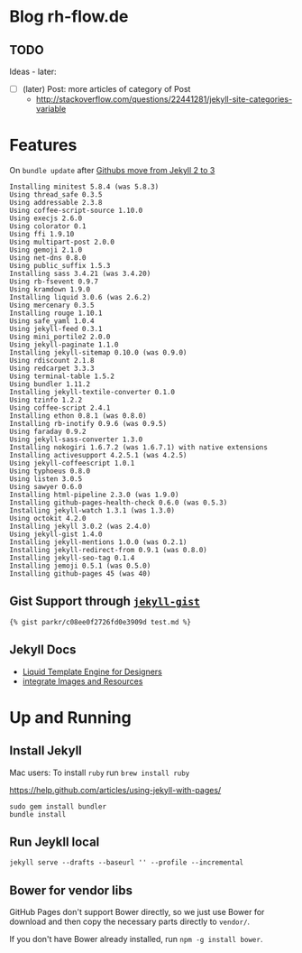 # Blog rh-flow.de


## TODO


Ideas - later:

- [ ] (later) Post: more articles of category of Post
  - http://stackoverflow.com/questions/22441281/jekyll-site-categories-variable


# Features

On `bundle update` after [Githubs move from Jekyll 2 to 3](https://github.com/blog/2100-github-pages-now-faster-and-simpler-with-jekyll-3-0)

```
Installing minitest 5.8.4 (was 5.8.3)
Using thread_safe 0.3.5
Using addressable 2.3.8
Using coffee-script-source 1.10.0
Using execjs 2.6.0
Using colorator 0.1
Using ffi 1.9.10
Using multipart-post 2.0.0
Using gemoji 2.1.0
Using net-dns 0.8.0
Using public_suffix 1.5.3
Installing sass 3.4.21 (was 3.4.20)
Using rb-fsevent 0.9.7
Using kramdown 1.9.0
Installing liquid 3.0.6 (was 2.6.2)
Using mercenary 0.3.5
Installing rouge 1.10.1
Using safe_yaml 1.0.4
Using jekyll-feed 0.3.1
Using mini_portile2 2.0.0
Using jekyll-paginate 1.1.0
Installing jekyll-sitemap 0.10.0 (was 0.9.0)
Using rdiscount 2.1.8
Using redcarpet 3.3.3
Using terminal-table 1.5.2
Using bundler 1.11.2
Installing jekyll-textile-converter 0.1.0
Using tzinfo 1.2.2
Using coffee-script 2.4.1
Installing ethon 0.8.1 (was 0.8.0)
Installing rb-inotify 0.9.6 (was 0.9.5)
Using faraday 0.9.2
Using jekyll-sass-converter 1.3.0
Installing nokogiri 1.6.7.2 (was 1.6.7.1) with native extensions
Installing activesupport 4.2.5.1 (was 4.2.5)
Using jekyll-coffeescript 1.0.1
Using typhoeus 0.8.0
Using listen 3.0.5
Using sawyer 0.6.0
Installing html-pipeline 2.3.0 (was 1.9.0)
Installing github-pages-health-check 0.6.0 (was 0.5.3)
Installing jekyll-watch 1.3.1 (was 1.3.0)
Using octokit 4.2.0
Installing jekyll 3.0.2 (was 2.4.0)
Using jekyll-gist 1.4.0
Installing jekyll-mentions 1.0.0 (was 0.2.1)
Installing jekyll-redirect-from 0.9.1 (was 0.8.0)
Installing jekyll-seo-tag 0.1.4
Installing jemoji 0.5.1 (was 0.5.0)
Installing github-pages 45 (was 40)
```


## Gist Support through [`jekyll-gist`](https://github.com/jekyll/jekyll-gist)

```
{% gist parkr/c08ee0f2726fd0e3909d test.md %}
```

## Jekyll Docs

- [Liquid Template Engine for Designers](https://github.com/Shopify/liquid/wiki/Liquid-for-Designers)
- [integrate Images and Resources](http://jekyllrb.com/docs/posts/#including-images-and-resources)


# Up and Running

## Install Jekyll

Mac users: To install `ruby` run `brew install ruby`

https://help.github.com/articles/using-jekyll-with-pages/

```
sudo gem install bundler
bundle install
```

## Run Jeykll local

```
jekyll serve --drafts --baseurl '' --profile --incremental
```

## Bower for vendor libs

GitHub Pages don't support Bower directly, so we just use Bower for download and then copy the necessary parts directly to `vendor/`.

If you don't have Bower already installed, run `npm -g install bower`.
